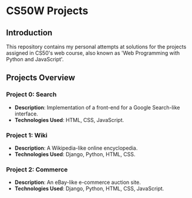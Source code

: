 # CS50W Projects

## Introduction

This repository contains my personal attempts at solutions for the projects assigned in CS50's web course, also known as 'Web Programming with Python and JavaScript'. 

## Projects Overview

### Project 0: Search
- **Description**: Implementation of a front-end for a Google Search-like interface.
- **Technologies Used**: HTML, CSS, JavaScript.

### Project 1: Wiki
- **Description**: A Wikipedia-like online encyclopedia.
- **Technologies Used**: Django, Python, HTML, CSS.

### Project 2: Commerce
- **Description**: An eBay-like e-commerce auction site.
- **Technologies Used**: Django, Python, HTML, CSS, JavaScript.

<!--### Project 3: Mail
- **Description**: A front-end for an email client that makes API calls to send and receive emails.
- **Technologies Used**: JavaScript, HTML, CSS.

### Project 4: Network
- **Description**: A Twitter-like social network website.
- **Technologies Used**: Django, Python, JavaScript, HTML, CSS.
